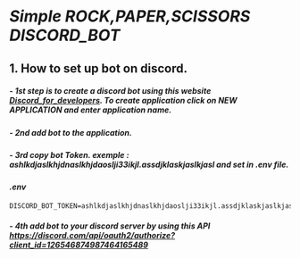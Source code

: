 # ***Simple ROCK,PAPER,SCISSORS DISCORD_BOT***

##  1. How to set up bot on discord.

##### - ***1st*** step is to create a discord bot using this website *[Discord_for_developers](https://discord.com/developers/applications)*. To create application click on ***NEW APPLICATION*** and enter application name.
##### - ***2nd*** add bot to the application.
##### - ***3rd*** copy bot Token. exemple : **ashlkdjaslkhjdnaslkhjdaoslji33ikjl.assdjklaskjaslkjasl** and set in .env file.

#### ***.env***
```
DISCORD_BOT_TOKEN=ashlkdjaslkhjdnaslkhjdaoslji33ikjl.assdjklaskjaslkjasl
```
##### - ***4th*** add bot to your discord server by using this API *https://discord.com/api/oauth2/authorize?client_id=126546874987464165489*